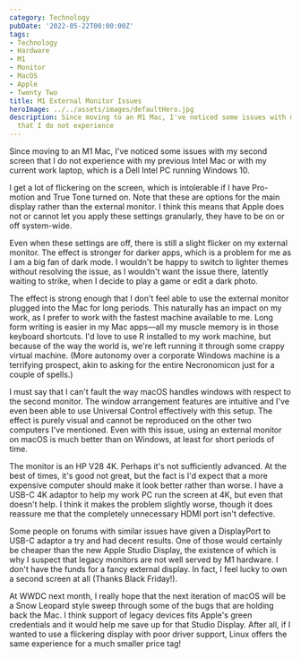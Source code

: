 ```yaml
---
category: Technology
pubDate: '2022-05-22T00:00:00Z'
tags:
- Technology
- Hardware
- M1
- Monitor
- MacOS
- Apple
- Twenty Two
title: M1 External Monitor Issues
heroImage: ../../assets/images/defaultHero.jpg
description: Since moving to an M1 Mac, I've noticed some issues with my second screen
  that I do not experience
---
```

Since moving to an M1 Mac, I've noticed some issues with my second screen that I do not experience with my previous Intel Mac or with my current work laptop, which is a Dell Intel PC running Windows 10.

I get a lot of flickering on the screen, which is intolerable if I have Pro-motion and True Tone turned on. Note that these are options for the main display rather than the external monitor. I think this means that Apple does not or cannot let you apply these settings granularly, they have to be on or off system-wide. 

Even when these settings are off, there is still a slight flicker on my external monitor. The effect is stronger for darker apps, which is a problem for me as I am a big fan of dark mode. I wouldn't be happy to switch to lighter themes without resolving the issue, as I wouldn't want the issue there, latently waiting to strike, when I decide to play a game or edit a dark photo.

The effect is strong enough that I don't feel able to use the external monitor plugged into the Mac for long periods. This naturally has an impact on my work, as I prefer to work with the fastest machine available to me. Long form writing is easier in my Mac apps—all my muscle memory is in those keyboard shortcuts. I'd love to use R installed to my work machine, but because of the way the world is, we're left running it through some crappy virtual machine. (More autonomy over a corporate Windows machine is a terrifying prospect, akin to asking for the entire Necronomicon just for a couple of spells.)

I must say that I can't fault the way macOS handles windows with respect to the second monitor. The window arrangement features are intuitive and I've even been able to use Universal Control effectively with this setup. The effect is purely visual and cannot be reproduced on the other two computers I've mentioned. Even with this issue, using an external monitor on macOS is much better than on Windows, at least for short periods of time.

The monitor is an HP V28 4K. Perhaps it's not sufficiently advanced. At the best of times, it's good not great, but the fact is I'd expect that a more expensive computer should make it look better rather than worse. I have a USB-C 4K adaptor to help my work PC run the screen at 4K, but even that doesn't help. I think it makes the problem slightly worse, though it does reassure me that the completely unnecessary HDMI port isn't defective.

Some people on forums with similar issues have given a DisplayPort to USB-C adaptor a try and had decent results. One of those would certainly be cheaper than the new Apple Studio Display, the existence of which is why I suspect that legacy monitors are not well served by M1 hardware. I don't have the funds for a fancy external display. In fact, I feel lucky to own a second screen at all (Thanks Black Friday!). 

At WWDC next month, I really hope that the next iteration of macOS will be a Snow Leopard style sweep through some of the bugs that are holding back the Mac. I think support of legacy devices fits Apple's green credentials and it would help me save up for that Studio Display. After all, if I wanted to use a flickering display with poor driver support, Linux offers the same experience for a much smaller price tag!